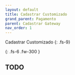```yaml
---
layout: default
title: Cadastrar Customizado
grand_parent: Pagamento
parent: Cadastrar Gateway
nav_order: 1
---
```


Cadastrar Customizado
{: .fs-9}

<!--Descrição-->
{: .fs-6 .fw-300  }

## TODO
